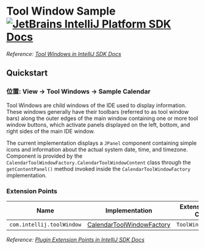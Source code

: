 # Tool Window Sample [![JetBrains IntelliJ Platform SDK Docs](https://jb.gg/badges/docs.svg)][docs]

*Reference: [Tool Windows in IntelliJ SDK Docs][docs:tool_windows]*

## Quickstart

### 位置: View -> Tool Windows -> Sample Calendar


Tool Windows are child windows of the IDE used to display information.
These windows generally have their toolbars (referred to as tool window bars) along the outer edges of the main window
containing one or more tool window buttons, which activate panels displayed on the left, bottom, and right sides of the
main IDE window.

The current implementation displays a `JPanel` component containing simple icons and information about the actual system
date, time, and timezone.
Component is provided by the `CalendarToolWindowFactory.CalendarToolWindowContent` class through the `getContentPanel()`
method invoked inside the `CalendarToolWindowFactory` implementation.

### Extension Points

| Name                      | Implementation                                              | Extension Point Class |
|---------------------------|-------------------------------------------------------------|-----------------------|
| `com.intellij.toolWindow` | [CalendarToolWindowFactory][file:CalendarToolWindowFactory] | `ToolWindowFactory`   |

*Reference: [Plugin Extension Points in IntelliJ SDK Docs][docs:ep]*


[docs]: https://plugins.jetbrains.com/docs/intellij/

[docs:tool_windows]: https://plugins.jetbrains.com/docs/intellij/tool-windows.html

[docs:ep]: https://plugins.jetbrains.com/docs/intellij/plugin-extensions.html

[file:CalendarToolWindowFactory]: ./src/main/java/org/intellij/sdk/toolWindow/CalendarToolWindowFactory.java
